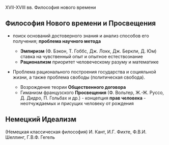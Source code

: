 XVII-XVIII вв.
Философия нового времени

## Философия Нового времени и Просвещения
- поиск оснований достоверного знания и анализ способов его получения; **проблема научного метода**
	- **Эмпиризм** (Ф. Бэкон, Т. Гоббс, Дж. Локк, Дж. Беркли, Д. Юм) ставка на чувственный опыт и опытное естествознание
	- **Рационализм** приоритет человеческому разуму и математике

- Проблема рационального построения государства и социяльной жизни, а также проблема свободы (политическая свобода).
	- Возрождение теории **Общественного договора**
	- Гиманизм французского **Просвещения** (Ф. Вольтер, Ж.-Ж. Руссо, Д. Дидро, П. Гольбах и др.) - концепция **прав человека** - неотчуждаемых и присущих человеку от рождения

## Немецкий Идеализм
(Немецкая классическая философия)
И. Кант, И.Г. Фихте, Ф.В.И. Шеллинг, Г.В.Ф. Гегель

